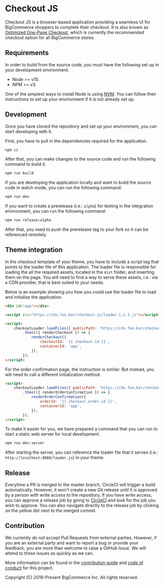# Checkout JS

Checkout JS is a browser-based application providing a seamless UI for BigCommerce shoppers to complete their checkout. It is also known as [Optimized One-Page Checkout](https://support.bigcommerce.com/s/article/Optimized-Single-Page-Checkout), which is currently the recommended checkout option for all BigCommerce stores.

## Requirements

In order to build from the source code, you must have the following set up in your development environment.

* Node >= v10.
* NPM >= v3.

One of the simplest ways to install Node is using [NVM](https://github.com/nvm-sh/nvm#installation-and-update). You can follow their instructions to set up your environment if it is not already set up.

## Development

Once you have cloned the repository and set up your environment, you can start developing with it. 

First, you have to pull in the dependencies required for the application.

```sh
npm ci
```

After that, you can make changes to the source code and run the following command to build it.

```sh
npm run build
```

If you are developing the application locally and want to build the source code in watch mode, you can run the following command:

```sh
npm run dev
```

If you want to create a prerelease (i.e.: `alpha`) for testing in the integration environment, you can run the following command:

```sh
npm run release:alpha
```

After that, you need to push the prerelease tag to your fork so it can be referenced remotely.

## Theme integration

In the checkout template of your theme, you have to include a script tag that points to the loader file of this application. The loader file is responsible for loading the all the required assets, located in the `dist` folder, and inserting them on the page. You will need to find a way to serve these assets, i.e.: via a CDN provider, that is best suited to your needs.

Below is an example showing you how you could use the loader file to load and initialize the application.

```html
<div id="app"></div>

<script src="https://cdn.foo.bar/checkout-js/loader-1.2.3.js"></script>

<script>
    checkoutLoader.loadFiles({ publicPath: 'https://cdn.foo.bar/checkout-js/' })
        .then(({ renderCheckout }) => {
            renderCheckout({
                checkoutId: '{{ checkout.id }}',
                containerId: 'app',
            });
        });
</script>
```

For the order confirmation page, the instruction is similar. But instead, you will need to call a different initialization method.

```html
<script>
    checkoutLoader.loadFiles({ publicPath: 'https://cdn.foo.bar/checkout-js/' })
        .then(({ renderOrderConfirmation }) => {
            renderOrderConfirmation({
                orderId: '{{ checkout.order.id }}',
                containerId: 'app',
            });
        });
</script>
```

To make it easier for you, we have prepared a command that you can run to start a static web server for local development.

```sh
npm run dev:server
```

After starting the server, you can reference the loader file that it serves (i.e.: `http://localhost:8080/loader.js`) in your theme.


## Release

Everytime a PR is merged to the master branch, CircleCI will trigger a build automatically. However, it won't create a new Git release until it is approved by a person with write access to the repository. If you have write access, you can approve a release job by going to [CircleCI](https://circleci.com/gh/bigcommerce/workflows/checkout-js/tree/master) and look for the job you wish to approve. You can also navigate directly to the release job by clicking on the yellow dot next to the merged commit.


## Contribution

We currently do not accept Pull Requests from external parties. However, if you are an external party and want to report a bug or provide your feedback, you are more than welcome to raise a GitHub Issue. We will attend to these issues as quickly as we can. 

More information can be found in the [contribution guide](CONTRIBUTING.md) and [code of conduct](CODE_OF_CONDUCT.md) for this project.


Copyright (C) 2019-Present BigCommerce Inc. All rights reserved.

